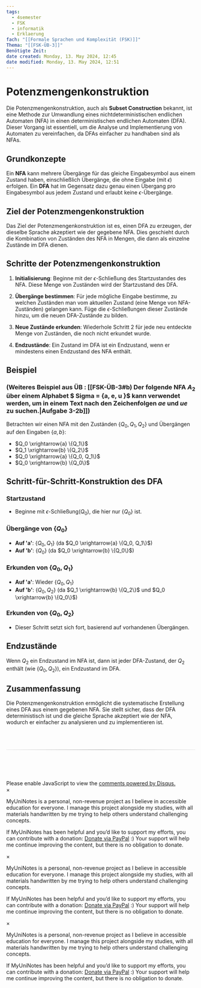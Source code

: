 ```yaml
---
tags:
  - 4semester
  - FSK
  - informatik
  - Erklaerung
fach: "[[Formale Sprachen und Komplexität (FSK)]]"
Thema: "[[FSK-ÜB-3]]"
Benötigte Zeit:
date created: Monday, 13. May 2024, 12:45
date modified: Monday, 13. May 2024, 12:51
---
```


# Potenzmengenkonstruktion

Die Potenzmengenkonstruktion, auch als **Subset Construction** bekannt, ist eine Methode zur Umwandlung eines nichtdeterministischen endlichen Automaten (NFA) in einen deterministischen endlichen Automaten (DFA). Dieser Vorgang ist essentiell, um die Analyse und Implementierung von Automaten zu vereinfachen, da DFAs einfacher zu handhaben sind als NFAs.

## Grundkonzepte

Ein **NFA** kann mehrere Übergänge für das gleiche Eingabesymbol aus einem Zustand haben, einschließlich Übergänge, die ohne Eingabe (mit $\epsilon$) erfolgen. Ein **DFA** hat im Gegensatz dazu genau einen Übergang pro Eingabesymbol aus jedem Zustand und erlaubt keine $\epsilon$-Übergänge.

## Ziel der Potenzmengenkonstruktion

Das Ziel der Potenzmengenkonstruktion ist es, einen DFA zu erzeugen, der dieselbe Sprache akzeptiert wie der gegebene NFA. Dies geschieht durch die Kombination von Zuständen des NFA in Mengen, die dann als einzelne Zustände im DFA dienen.

## Schritte der Potenzmengenkonstruktion

1. **Initialisierung**: Beginne mit der $\epsilon$-Schließung des Startzustandes des NFA. Diese Menge von Zuständen wird der Startzustand des DFA.

2. **Übergänge bestimmen**: Für jede mögliche Eingabe bestimme, zu welchen Zuständen man vom aktuellen Zustand (eine Menge von NFA-Zuständen) gelangen kann. Füge die $\epsilon$-Schließungen dieser Zustände hinzu, um die neuen DFA-Zustände zu bilden.

3. **Neue Zustände erkunden**: Wiederhole Schritt 2 für jede neu entdeckte Menge von Zuständen, die noch nicht erkundet wurde.

4. **Endzustände**: Ein Zustand im DFA ist ein Endzustand, wenn er mindestens einen Endzustand des NFA enthält.

## Beispiel

### (Weiteres Beispiel aus ÜB : [[FSK-ÜB-3#b) Der folgende NFA $A_2$ über einem Alphabet $ Sigma = {a, e, u }$ kann verwendet werden, um in einem Text nach den Zeichenfolgen $ae$ und $ue$ zu suchen.|Aufgabe 3-2b]])

Betrachten wir einen NFA mit den Zuständen $\{Q_0, Q_1, Q_2\}$ und Übergängen auf den Eingaben $\{a, b\}$:

- $Q_0 \xrightarrow{a} \{Q_1\}$
- $Q_1 \xrightarrow{b} \{Q_2\}$
- $Q_0 \xrightarrow{a} \{Q_0, Q_1\}$
- $Q_0 \xrightarrow{b} \{Q_0\}$

## Schritt-für-Schritt-Konstruktion des DFA

### Startzustand

- Beginne mit $\epsilon$-Schließung($Q_0$), die hier nur $\{Q_0\}$ ist.

### Übergänge von $\{Q_0\}$

- **Auf 'a'**: $\{Q_0, Q_1\}$ (da $Q_0 \xrightarrow{a} \{Q_0, Q_1\}$)
- **Auf 'b'**: $\{Q_0\}$ (da $Q_0 \xrightarrow{b} \{Q_0\}$)

### Erkunden von $\{Q_0, Q_1\}$

- **Auf 'a'**: Wieder $\{Q_0, Q_1\}$
- **Auf 'b'**: $\{Q_0, Q_2\}$ (da $Q_1 \xrightarrow{b} \{Q_2\}$ und $Q_0 \xrightarrow{b} \{Q_0\}$)

### Erkunden von $\{Q_0, Q_2\}$

- Dieser Schritt setzt sich fort, basierend auf vorhandenen Übergängen.

## Endzustände

Wenn $Q_2$ ein Endzustand im NFA ist, dann ist jeder DFA-Zustand, der $Q_2$ enthält (wie $\{Q_0, Q_2\}$), ein Endzustand im DFA.

## Zusammenfassung

Die Potenzmengenkonstruktion ermöglicht die systematische Erstellung eines DFA aus einem gegebenen NFA. Sie stellt sicher, dass der DFA deterministisch ist und die gleiche Sprache akzeptiert wie der NFA, wodurch er einfacher zu analysieren und zu implementieren ist.

<!-- DISQUS SCRIPT COMMENT START -->

<hr style="border: none; height: 2px; background: linear-gradient(to right, #f0f0f0, #ccc, #f0f0f0); margin-top: 4rem; margin-bottom: 5rem;">
<div id="disqus_thread"></div>
<script>
    /**
    *  RECOMMENDED CONFIGURATION VARIABLES: EDIT AND UNCOMMENT THE SECTION BELOW TO INSERT DYNAMIC VALUES FROM YOUR PLATFORM OR CMS.
    *  LEARN WHY DEFINING THESE VARIABLES IS IMPORTANT: https://disqus.com/admin/universalcode/#configuration-variables    */
    /*
    var disqus_config = function () {
    this.page.url = PAGE_URL;  // Replace PAGE_URL with your page's canonical URL variable
    this.page.identifier = PAGE_IDENTIFIER; // Replace PAGE_IDENTIFIER with your page's unique identifier variable
    };
    */
    (function() { // DON'T EDIT BELOW THIS LINE
    var d = document, s = d.createElement('script');
    s.src = 'https://myuninotes.disqus.com/embed.js';
    s.setAttribute('data-timestamp', +new Date());
    (d.head || d.body).appendChild(s);
    })();
</script>
<noscript>Please enable JavaScript to view the <a href="https://disqus.com/?ref_noscript">comments powered by Disqus.</a></noscript>

<!-- DISQUS SCRIPT COMMENT END -->

<!-- Modal START -->
<div id="myModal" class="modal">
  <div class="modal-content">
    <span id="closeModal" class="close">&times;</span>
    <p class="modal-text">
      <span class="modal-highlight">MyUniNotes is a personal, non-revenue project as I believe in accessible education for everyone.</span> I manage this project alongside my studies, with all materials handwritten by me trying to help others understand challenging concepts.
    </p>
    <p class="modal-text">
      If MyUniNotes has been helpful and you’d like to support my efforts, <span class="modal-highlight"> you can contribute with a donation: <a class="modal-dono-link" href="https://paypal.me/myuninotes4u">Donate via PayPal</a> :) </span> Your support will help me continue improving the content, but there is no obligation to donate.
    </p>
  </div>
</div>

<script>
  // JavaScript to display the modal on page load
  document.addEventListener('DOMContentLoaded', function() {
    // Generate a random number between 1 and 1
    // Wanted it to load with a adjustable probability for every page load but did not work, as DOM is loaded only once. Therefore now loading it every time website is visited and DOM is loaded.
    const randomNumber = Math.floor(Math.random() * 1) + 1; 
    console.log(randomNumber)
    if (randomNumber === 1) {
      setTimeout(function() {
        const modal = document.getElementById('myModal');
        if (modal) {
          modal.classList.add('show');
        }
      }, 1000); // Adjust the delay as needed

      const closeModal = document.getElementById('closeModal');
      if (closeModal) {
        closeModal.addEventListener('click', function() {
          const modal = document.getElementById('myModal');
          if (modal) {
            modal.classList.remove('show');
          }
        });
      }
    } else {
      // Ensure the modal is hidden if the random number is not 1
      const modal = document.getElementById('myModal');
      if (modal) {
        modal.style.display = 'none';
      }
    }
  });
</script>
<!-- Modal END -->

<!-- Modal START -->
<div id="myModal" class="modal">
  <div class="modal-content">
    <span id="closeModal" class="close">&times;</span>
    <p class="modal-text">
      <span class="modal-highlight">MyUniNotes is a personal, non-revenue project as I believe in accessible education for everyone.</span> I manage this project alongside my studies, with all materials handwritten by me trying to help others understand challenging concepts.
    </p>
    <p class="modal-text">
      If MyUniNotes has been helpful and you’d like to support my efforts, <span class="modal-highlight"> you can contribute with a donation: <a class="modal-dono-link" href="https://paypal.me/myuninotes4u">Donate via PayPal</a> :) </span> Your support will help me continue improving the content, but there is no obligation to donate.
    </p>
  </div>
</div>

<script>
  // JavaScript to display the modal on page load
  document.addEventListener('DOMContentLoaded', function() {
    // Generate a random number between 1 and 1
    // Wanted it to load with a adjustable probability for every page load but did not work, as DOM is loaded only once. Therefore now loading it every time website is visited and DOM is loaded.
    const randomNumber = Math.floor(Math.random() * 1) + 1; 
    console.log(randomNumber)
    if (randomNumber === 1) {
      setTimeout(function() {
        const modal = document.getElementById('myModal');
        if (modal) {
          modal.classList.add('show');
        }
      }, 1000); // Adjust the delay as needed

      const closeModal = document.getElementById('closeModal');
      if (closeModal) {
        closeModal.addEventListener('click', function() {
          const modal = document.getElementById('myModal');
          if (modal) {
            modal.classList.remove('show');
          }
        });
      }
    } else {
      // Ensure the modal is hidden if the random number is not 1
      const modal = document.getElementById('myModal');
      if (modal) {
        modal.style.display = 'none';
      }
    }
  });
</script>
<!-- Modal END -->

<!-- Modal START -->
<div id="myModal" class="modal">
  <div class="modal-content">
    <span id="closeModal" class="close">&times;</span>
    <p class="modal-text">
      <span class="modal-highlight">MyUniNotes is a personal, non-revenue project as I believe in accessible education for everyone.</span> I manage this project alongside my studies, with all materials handwritten by me trying to help others understand challenging concepts.
    </p>
    <p class="modal-text">
      If MyUniNotes has been helpful and you’d like to support my efforts, <span class="modal-highlight"> you can contribute with a donation: <a class="modal-dono-link" href="https://paypal.me/myuninotes4u">Donate via PayPal</a> :) </span> Your support will help me continue improving the content, but there is no obligation to donate.
    </p>
  </div>
</div>

<script>
  // JavaScript to display the modal on page load
  document.addEventListener('DOMContentLoaded', function() {
    // Generate a random number between 1 and 1
    // Wanted it to load with a adjustable probability for every page load but did not work, as DOM is loaded only once. Therefore now loading it every time website is visited and DOM is loaded.
    const randomNumber = Math.floor(Math.random() * 1) + 1; 
    console.log(randomNumber)
    if (randomNumber === 1) {
      setTimeout(function() {
        const modal = document.getElementById('myModal');
        if (modal) {
          modal.classList.add('show');
        }
      }, 1000); // Adjust the delay as needed

      const closeModal = document.getElementById('closeModal');
      if (closeModal) {
        closeModal.addEventListener('click', function() {
          const modal = document.getElementById('myModal');
          if (modal) {
            modal.classList.remove('show');
          }
        });
      }
    } else {
      // Ensure the modal is hidden if the random number is not 1
      const modal = document.getElementById('myModal');
      if (modal) {
        modal.style.display = 'none';
      }
    }
  });
</script>
<!-- Modal END -->
